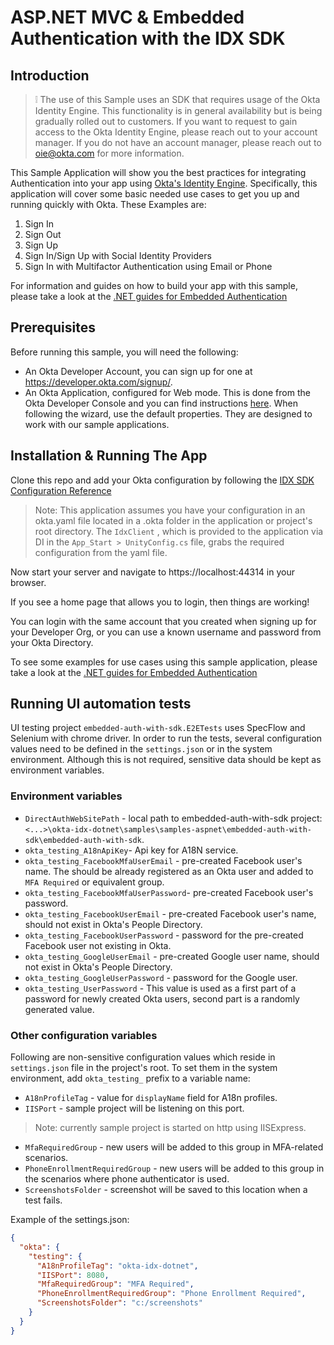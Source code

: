 # ASP.NET MVC & Embedded Authentication with the IDX SDK

## Introduction

> :grey_exclamation: The use of this Sample uses an SDK that requires usage of the Okta Identity Engine. 
This functionality is in general availability but is being gradually rolled out to customers. If you want
to request to gain access to the Okta Identity Engine, please reach out to your account manager. If you 
do not have an account manager, please reach out to oie@okta.com for more information.

This Sample Application will show you the best practices for integrating Authentication into your app
using [Okta's Identity Engine](https://developer.okta.com/docs/concepts/ie-intro/). Specifically, this 
application will cover some basic needed use cases to get you up and running quickly with Okta.
These Examples are:
1. Sign In
2. Sign Out
3. Sign Up
4. Sign In/Sign Up with Social Identity Providers
5. Sign In with Multifactor Authentication using Email or Phone

For information and guides on how to build your app with this sample, please take a look at the [.NET 
guides for Embedded Authentication](TBD)

## Prerequisites

Before running this sample, you will need the following:

* An Okta Developer Account, you can sign up for one at https://developer.okta.com/signup/.
* An Okta Application, configured for Web mode. This is done from the Okta Developer Console and you can find instructions [here][OIDC Web Application Setup Instructions].  When following the wizard, use the default properties.  They are designed to work with our sample applications.


## Installation & Running The App

Clone this repo and add your Okta configuration by following the [IDX SDK Configuration Reference](../../../README.md#configuration-reference) 

> Note: This application assumes you have your configuration in an okta.yaml file located in a .okta folder in the application or project's root directory. 
> The `IdxClient` , which is provided to the application via DI in the `App_Start > UnityConfig.cs` file, grabs the required configuration from the yaml file.

Now start your server and navigate to https://localhost:44314 in your browser.

If you see a home page that allows you to login, then things are working! 

You can login with the same account that you created when signing up for your Developer Org, or you can use a known username and password from your Okta Directory.

To see some examples for use cases using this sample application, please take a look at the [.NET guides
for Embedded Authentication](TBD)

[OIDC Web Application Setup Instructions]: https://developer.okta.com/authentication-guide/implementing-authentication/auth-code#1-setting-up-your-application

## Running UI automation tests

UI testing project `embedded-auth-with-sdk.E2ETests` uses SpecFlow and Selenium with chrome driver. In order to run the tests, several configuration values need to be defined in the `settings.json` or in the system environment. Although this is not required, sensitive data should be kept as environment variables.

### Environment variables
 * `DirectAuthWebSitePath` - local path to embedded-auth-with-sdk project: `<...>\okta-idx-dotnet\samples\samples-aspnet\embedded-auth-with-sdk\embedded-auth-with-sdk`.
 * `okta_testing_A18nApiKey`- Api key for A18N service.
 * `okta_testing_FacebookMfaUserEmail` - pre-created Facebook user's name. The should be already registered as an Okta user and added to `MFA Required` or equivalent group.
 * `okta_testing_FacebookMfaUserPassword`- pre-created Facebook user's password.
 * `okta_testing_FacebookUserEmail` - pre-created Facebook user's name, should not exist in Okta's People Directory.
 * `okta_testing_FacebookUserPassword` - password for the pre-created Facebook user not existing in Okta.
 * `okta_testing_GoogleUserEmail` - pre-created Google user name, should not exist in Okta's People Directory.
 * `okta_testing_GoogleUserPassword` - password for the Google user.
 * `okta_testing_UserPassword` - This value is used as a first part of a password for newly created Okta users, second part is a randomly generated value.  

### Other configuration variables
Following are non-sensitive configuration values which reside in `settings.json` file in the project's root. To set them in the system environment, add `okta_testing_` prefix to a variable name:
* `A18nProfileTag` - value for `displayName` field for A18n profiles.
* `IISPort` - sample project will be listening on this port. 
>Note: currently sample project is started on http  using IISExpress. 
* `MfaRequiredGroup` - new users will be added to this group in MFA-related scenarios.
* `PhoneEnrollmentRequiredGroup` - new users will be added to this group in the scenarios where phone authenticator is used. 
* `ScreenshotsFolder` - screenshot will be saved to this location when a test fails.

Example of the settings.json:
```json
{
  "okta": {
    "testing": {
      "A18nProfileTag": "okta-idx-dotnet",
      "IISPort": 8080,
      "MfaRequiredGroup": "MFA Required",
      "PhoneEnrollmentRequiredGroup": "Phone Enrollment Required",
      "ScreenshotsFolder": "c:/screenshots"
    }
  }
}
```
